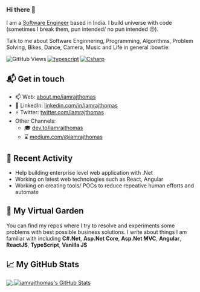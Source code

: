 ### Hi there 👋

I am a [Software Engineer](https://github.com/iamrajthomas "iamrajthomas | GitHub") based in India. 
I build universe with code (sometimes I break them, pun intended/ no pun intended :stuck_out_tongue_winking_eye:). 

Talk to me about Software Enginnering, Programming, Algorithms, Problem Solving, Bikes, Dance, Camera, Music and Life in general :bowtie: 

![GitHub Views](https://komarev.com/ghpvc/?username=iamrajthomas&color=FAC151)
[![typescript](https://img.shields.io/badge/TypeScript-1-FAC151.svg?logo=typescript&logoWidth=20)](https://github.com/iamrajthomas)
[![Csharp](https://img.shields.io/badge/Csharp-13-FAC151.svg?logo=csharp&logoWidth=20)](https://github.com/iamrajthomas)

## 📬 Get in touch

- 📫 Web: [about.me/iamrajthomas](https://about.me/iamrajthomas "iamrajthomas | About.Me")
- 🚀 LinkedIn: [linkedin.com/in/iamrajthomas](https://linkedin.com/in/iamrajthomas "iamrajthomas | LinkedIn")
- ⚡ Twitter: [twitter.com/iamrajthomas](https://twitter.com/iamrajthomas "iamrajthomas | Twitter")
- Other Channels:
  - :mortar_board: [dev.to/iamrajthomas](https://dev.to/iamrajthomas "iamrajthomas | Dev To")
  - :hourglass: [medium.com/@iamrajthomas](https://medium.com/@iamrajthomas "iamrajthomas | Medium")

## :calling: Recent Activity
- Help building enterprise level web application with .Net
- Working on latest web technologies such as React, Angular
- Working on creating tools/ POCs to reduce repeative human efforts and automate 

## 🌳 My Virtual Garden

You can find my repos where I try to resolve and experiments some problems with best possible business solutions. 
I write about things I am familiar with including **C#.Net**, **Asp.Net Core**, **Asp.Net MVC**, **Angular**, **ReactJS**, **TypeScript**, **Vanilla JS**


## &#x1f4c8; My GitHub Stats

<a href="https://github.com/iamrajthomas/iamrajthomas">
  <img align="center" src="https://github-readme-stats.vercel.app/api/top-langs/?username=iamrajthomas&hide=java,html&title_color=000000&text_color=000000" />
</a>

<a href="https://github.com/iamrajthomas/iamrajthomas">
  <img align="center" src="https://github-readme-stats.vercel.app/api?username=iamrajthomas&show_icons=true&line_height=40&count_private=true&title_color=000000&text_color=000000&icon_color=FAC051" alt="iamrajthomas's GitHub Stats" />
</a>

<!--
**iamrajthomas/iamrajthomas** is a ✨ _special_ ✨ repository because its `README.md` (this file) appears on your GitHub profile.

Here are some ideas to get you started:

- 🔭 I’m currently working on ...
- 🌱 I’m currently learning ...
- 👯 I’m looking to collaborate on ...
- 🤔 I’m looking for help with ...
- 💬 Ask me about ...
- 📫 How to reach me: ...
- 😄 Pronouns: ...
- ⚡ Fun fact: ...
-->
